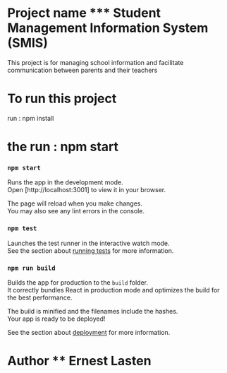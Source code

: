 
# Project name ***  Student Management Information System (SMIS)
This project is for managing school information and facilitate communication between parents and their teachers

# To run this project
run : npm install

# the run : npm start

### `npm start`

Runs the app in the development mode.\
Open [http://localhost:3001] to view it in your browser.

The page will reload when you make changes.\
You may also see any lint errors in the console.

### `npm test`

Launches the test runner in the interactive watch mode.\
See the section about [running tests](https://facebook.github.io/create-react-app/docs/running-tests) for more information.

### `npm run build`

Builds the app for production to the `build` folder.\
It correctly bundles React in production mode and optimizes the build for the best performance.

The build is minified and the filenames include the hashes.\
Your app is ready to be deployed!

See the section about [deployment](https://facebook.github.io/create-react-app/docs/deployment) for more information.

# Author ** Ernest Lasten

